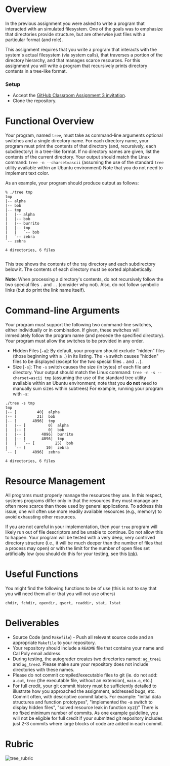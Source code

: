 # Overview

In the previous assignment you were asked to write a program that interacted with an simulated filesystem. One of the goals was to emphasize that directories provide structure, but are otherwise just files with a particular format (and role).

This assignment requires that you write a program that interacts with the system's actual filesystem (via system calls), that traverses a portion of the directory hierarchy, and that manages scarce resources. For this assignment you will write a program that recursively prints directory contents in a tree-like format.



### Setup

- Accept the [GitHub Classroom Assignment 3 invitation](https://github.com/amigler-cp/357-assignment-3-jerhuan205).
- Clone the repository.



# Functional Overview

Your program, named `tree`, must take as command-line arguments optional switches and a single directory name. For each directory name, your program must print the contents of that directory (and, recursively, each subdirectory) in a tree-like format. If no directory names are given, list the contents of the current directory. Your output should match the Linux command: `tree -n --charset=ascii`  (assuming the use of the standard `tree` utility available within an Ubuntu environment)  Note that you do not need to implement text color.

As an example, your program should produce output as follows:

```
% ./tree tmp
tmp
|-- alpha
|-- bob
|-- tmp
|   |-- alpha
|   |-- bob
|   |-- burrito
|   |-- tmp
|   |   `-- bob
|   `-- zebra
`-- zebra

4 directories, 6 files
    
```

This tree shows the contents of the `tmp` directory and each subdirectory below it. The contents of each directory must be sorted alphabetically.

**Note**: When processing a directory's contents, do not recursively follow the two special files `.` and `..` (consider why not). Also, do not follow symbolic links (but do print the link name itself).



# Command-line Arguments

Your program must support the following two command-line switches, either individually or in combination. If given, these switches will immediately follow the program name (and precede the specified directory). Your program must allow the switches to be provided in any order.

- Hidden Files &#91;`-a`&#93;: By default, your program should exclude "hidden" files (those beginning with a `.`) in its listing. The `-a` switch causes "hidden" files to be displayed (except for the two special files `.` and `..`).
- Size &#91;`-s`&#93;: The `-s` switch causes the size (in bytes) of each file and directory. Your output should match the Linux command: `tree -n -s --charset=ascii tmp` (assuming the use of the standard tree utility available within an Ubuntu environment; note that you **do not** need to manually sum sizes within subtrees) For example, running your program with `-s`:

```
./tree -s tmp
tmp
|-- [         40]  alpha
|-- [         21]  bob
|-- [       4096]  tmp
|   |-- [          0]  alpha
|   |-- [          0]  bob
|   |-- [       4096]  burrito
|   |-- [       4096]  tmp
|   |   `-- [         25]  bob
|   `-- [         10]  zebra
`-- [       4096]  zebra

4 directories, 6 files
```



# Resource Management

All programs must properly manage the resources they use. In this respect, systems programs differ only in that the resources they must manage are often more scarce than those used by general applications. To address this issue, one will often use more readily available resources (e.g., memory) to avoid exhausting other resources.

If you are not careful in your implementation, then your `tree` program will likely run out of file descriptors and be unable to continue. Do not allow this to happen. Your program will be tested with a very deep, very contrived directory structure (i.e., it will be much deeper than the number of files that a process may open) or with the limit for the number of open files set artificially low (you should do this for your testing, see this [link](https://www.linuxtechi.com/set-ulimit-file-descriptors-limit-linux-servers/)).



# Useful Functions

You might find the following functions to be of use (this is not to say that you will need them all or that you will not use others)

```chdir, fchdir, opendir, qsort, readdir, stat, lstat```



# Deliverables

- Source Code (and `Makefile`) - Push all relevant source code and an appropriate `Makefile` to your repository.
- Your repository should include a `README` file that contains your name and Cal Poly email address.
- During testing, the autograder creates two directories named: `ag_tree1` and `ag_tree2`. Please make sure your repository does not include directories with these names.
- Please do not commit compiled/executable files to git (ie. do not add: `a.out`, `tree` (the executable file, without an extension), `main.o`, etc.)
- For full credit, your git commit history must be sufficiently detailed to illustrate how you approached the assignment, addressed bugs, etc. Commit often, with descriptive commit labels. For example: "initial data structures and function prototypes", "implemented the -a switch to display hidden files", "solved resource leak in function xyz()"  There is no fixed minimum number of commits. As one example guideline, you will not be eligible for full credit if your submitted git repository includes just 2-3 commits where large blocks of code are added in each commit.



# Rubric
![tree_rubric](https://github.com/jerhuan205/CSC357-SystemsProgramming/assets/122332863/066bf46d-a367-4059-b0b5-930b26f48b44)
